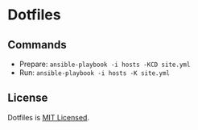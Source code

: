# Dotfiles

## Commands

- Prepare: `ansible-playbook -i hosts -KCD site.yml`
- Run: `ansible-playbook -i hosts -K site.yml`

## License

Dotfiles is [MIT Licensed](./LICENSE).
